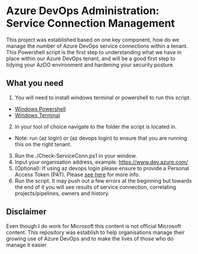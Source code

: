 # Azure DevOps Administration: Service Connection Management
This project was established based on one key component, how do we manage the number of Azure DevOps service connections within a tenant. This Powershell script is the first step to understanding what we have in place within our Azure DevOps tenant, and will be a good first step to tidying your AzDO environment and hardening your security posture. 

## What you need
1. You will need to install windows terminal or powershell to run this script. 
- [Windows Powershell](https://docs.microsoft.com/en-us/powershell/scripting/install/installing-powershell-on-windows?view=powershell-7.2)
- [Windows Terminal](https://apps.microsoft.com/store/detail/windows-terminal/9N0DX20HK701?hl=en-us&gl=US)

2. In your tool of choice navigate to the folder the script is located in. 
- Note: run (az login) or (az devops login) to ensure that you are running this on the right tenant. 

3. Run the ./Check-ServiceConn.ps1 in your window. 
4. Input your organisation address, example: https://www.dev.azure.com/<MyOrgName>
5. (Optional): If using az devops login please ensure to provide a Personal Access Token (PAT). Please [see here](https://docs.microsoft.com/en-us/azure/devops/organizations/accounts/use-personal-access-tokens-to-authenticate?view=azure-devops&tabs=Windows) for more info. 
6. Run the script. It may push out a few errors at the beginning but towards the end of it you will see results of service connection, correlating projects/pipelines, owners and history. 



## Disclaimer
Even though I do work for Microsoft this content is not official Microsoft content. This repository was establish to help organisations manage their growing use of Azure DevOps and to make the lives of those who do manage it easier. 
